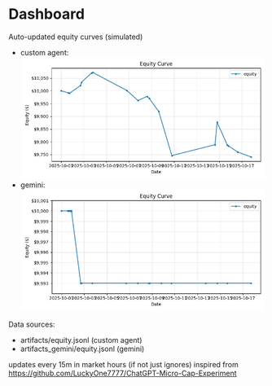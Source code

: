 # Dashboard

Auto-updated equity curves (simulated)

- custom agent: ![Equity Curve](artifacts/equity.png?v=137a4bd)
- gemini: ![Equity Curve (Gemini)](artifacts_gemini/equity.png?v=137a4bd)

Data sources:
- artifacts/equity.jsonl (custom agent)
- artifacts_gemini/equity.jsonl (gemini)

updates every 15m in market hours (if not just ignores)
inspired from https://github.com/LuckyOne7777/ChatGPT-Micro-Cap-Experiment